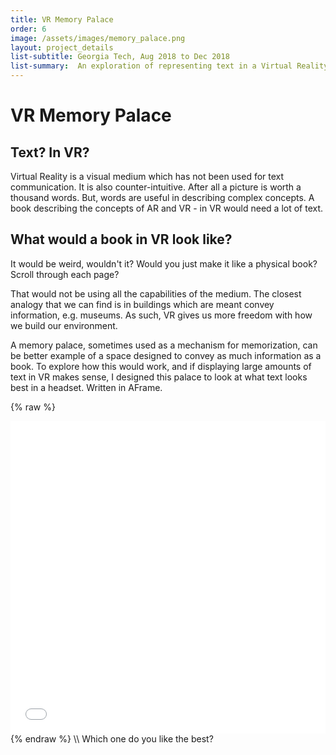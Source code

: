 ```yaml
---
title: VR Memory Palace
order: 6
image: /assets/images/memory_palace.png
layout: project_details
list-subtitle: Georgia Tech, Aug 2018 to Dec 2018
list-summary:  An exploration of representing text in a Virtual Reality medium.
---
```


# VR Memory Palace

## Text? In VR?

Virtual Reality is a visual medium which has not been used for text communication. It is also counter-intuitive. After all a picture is worth a thousand words. But, words are useful in describing complex concepts. A book describing the concepts of AR and VR - in VR would need a lot of text.

## What would a book in VR look like?

It would be weird, wouldn't it? Would you just make it like a physical book? Scroll through each page?

That would not be using all the capabilities of the medium. The closest analogy that we can find is in buildings which are meant convey information, e.g. museums. As such, VR gives us more freedom with how we build our environment.

A memory palace, sometimes used as a mechanism for memorization, can be better example of a space designed to convey as much information as a book. To explore how this would work, and if displaying large amounts of text in VR makes sense, I designed this palace to look at what text looks best in a headset. Written in AFrame.

{% raw %}
<iframe frameborder="no" border="0" marginwidth="0" marginheight="0" width="100%" height="500px" src="../assets/memory_palace/palace.html"></iframe>
{% endraw %}
\\
Which one do you like the best?
